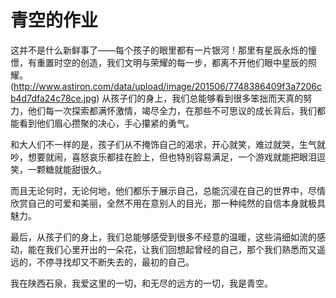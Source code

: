 青空的作业
=====

这并不是什么新鲜事了——每个孩子的眼里都有一片银河！那里有星辰永烁的憧憬，有重置时空的创造，我们文明与荣耀的每一步，都离不开他们眼中星辰的照耀。
(http://www.astiron.com/data/upload/image/201506/7748386409f3a7206cb4d7dfa24c78ce.jpg)
从孩子们的身上，我们总能够看到很多笨拙而天真的努力，他们每一次探索都满怀激情，竭尽全力，在那些不可思议的成长背后，我们都能看到他们眉心攒聚的决心，手心攥紧的勇气。

和大人们不一样的是，孩子们从不掩饰自己的渴求，开心就笑，难过就哭，生气就吵，想要就闹，喜怒哀乐都挂在脸上，但也特别容易满足，一个游戏就能把眼泪逗笑，一颗糖就能甜很久。

而且无论何时，无论何地，他们都乐于展示自己，总能沉浸在自己的世界中，尽情欣赏自己的可爱和美丽，全然不用在意别人的目光，那一种纯然的自信本身就极具魅力。

最后，从孩子们的身上，我们总能够感受到很多不经意的温暖，这些涓细如流的感动，能在我们心里开出的一朵花，让我们回想起曾经的自己，那个我们熟悉而又遥远的，不停寻找却又不断失去的，最初的自己。

我在陕西石泉，我爱这里的一切，和无尽的远方的一切，我是青空。
